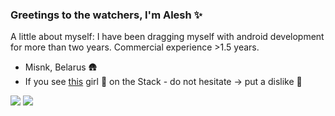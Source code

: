 ### Greetings to the watchers, I'm Alesh ✨

A little about myself: I have been dragging myself with android development for more than two years. Commercial experience >1.5 years. <br/>

- Misnk, Belarus 🛖
- If you see [this](https://stackoverflow.com/users/9674249/i30mb1) girl 💅 on the Stack - do not hesitate -> put a dislike 💢 

![](https://github-readme-stats.vercel.app/api?username=Alesh17&theme=calm&show_icons=true&count_private=true&line_height=35,hide=stars,prs)
![](https://github-readme-stats.vercel.app/api/top-langs/?username=Alesh17&theme=calm&langs_count=10&hide=javascript,css&line_height=60)
